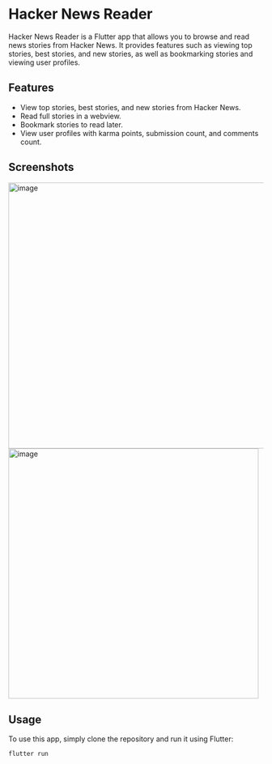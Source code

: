 # Hacker News Reader

Hacker News Reader is a Flutter app that allows you to browse and read news stories from Hacker News. It provides features such as viewing top stories, best stories, and new stories, as well as bookmarking stories and viewing user profiles.

## Features

- View top stories, best stories, and new stories from Hacker News.
- Read full stories in a webview.
- Bookmark stories to read later.
- View user profiles with karma points, submission count, and comments count.

## Screenshots

<img width="525" alt="image" src="https://github.com/DevloperAmanSingh/flutter_application_1/assets/80804989/b0aa1c9f-1ba2-4f97-89c0-5d407a757d01">
<img width="494" alt="image" src="https://github.com/DevloperAmanSingh/flutter_application_1/assets/80804989/8ba7c3e7-d519-48b9-b006-8b349c84d448">


## Usage

To use this app, simply clone the repository and run it using Flutter:

```bash
flutter run
